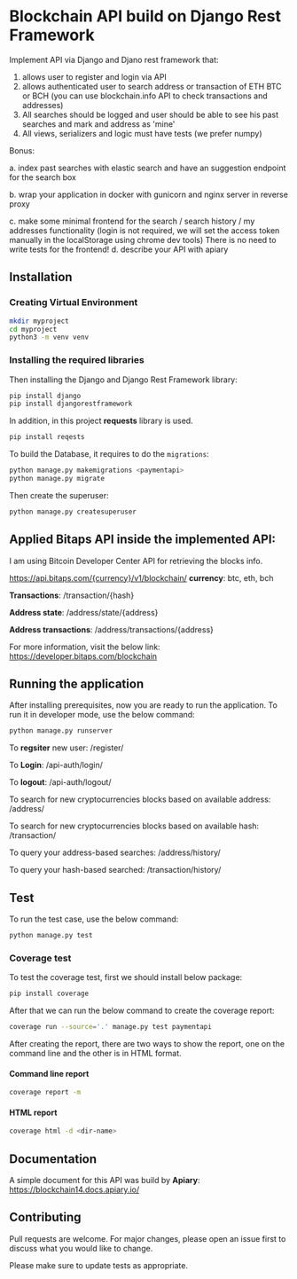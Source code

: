 # Blockchain API build on Django Rest Framework

Implement API via Django and Djano rest framework
that:
1. allows user to register and login via API
2. allows authenticated user to search address or transaction of ETH BTC or BCH (you can use blockchain.info API to check transactions and addresses)
3. All searches should be logged and user should be able to see his past searches and mark and address as 'mine'
4. All views, serializers and logic must have tests (we prefer numpy)

Bonus:

a. index past searches with elastic search and have an suggestion endpoint for the search box

b. wrap your application in docker with gunicorn and nginx server in reverse proxy

c. make some minimal frontend for the search / search history / my addresses functionality (login is not required, we will set the access token manually in the localStorage using chrome dev tools)
There is no need to write tests for the frontend!
d. describe your API with apiary


## Installation

### Creating Virtual Environment

```bash
mkdir myproject
cd myproject
python3 -m venv venv
```

### Installing the required libraries

Then installing the Django and Django Rest Framework library:

```bash
pip install django
pip install djangorestframework
```
In addition, in this project **requests** library is used.

```bash
pip install reqests
```

To build the Database, it requires to do the `migrations`:

```bash
python manage.py makemigrations <paymentapi>
python manage.py migrate
```

Then create the superuser:

```bash
python manage.py createsuperuser
```


## Applied Bitaps API inside the implemented API:

I am using Bitcoin Developer Center API for retrieving the blocks info.

https://api.bitaps.com/{currency}/v1/blockchain/
**currency**: btc, eth, bch

**Transactions**:  /transaction/{hash}

**Address state**: /address/state/{address}

**Address transactions**:  /address/transactions/{address}

For more information, visit the below link:
https://developer.bitaps.com/blockchain


## Running the application

After installing prerequisites, now you are ready to run the application.
To run it in developer mode, use the below command:

```bash
python manage.py runserver
```

To **regsiter** new user: <url>/register/

To **Login**: <url>/api-auth/login/

To **logout**: <url>/api-auth/logout/

To search for new cryptocurrencies blocks based on available address: <url>/address/

To search for new cryptocurrencies blocks based on available hash: <url>/transaction/

To query your address-based searches: <url>/address/history/

To query your hash-based searched: <url>/transaction/history/

## Test

To run the test case, use the below command:

```bash
python manage.py test
```
### Coverage test

To test the coverage test, first we should install below package:

```bash
pip install coverage
```

After that we can run the below command to create the coverage report:

```bash
coverage run --source='.' manage.py test paymentapi
```

After creating the report, there are two ways to show the report, one on the command line and the other is in HTML format.

#### Command line report

```bash
coverage report -m
```

#### HTML report

```bash
coverage html -d <dir-name>
```



## Documentation

A simple document for this API was build by **Apiary**:
https://blockchain14.docs.apiary.io/


## Contributing
Pull requests are welcome. For major changes, please open an issue first to discuss what you would like to change.

Please make sure to update tests as appropriate.
